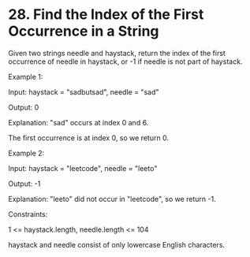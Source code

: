 # 28. Find the Index of the First Occurrence in a String

Given two strings needle and haystack, return the index of the first occurrence of needle in haystack, or -1 if needle is not part of haystack.

Example 1:

Input: haystack = "sadbutsad", needle = "sad"

Output: 0

Explanation: "sad" occurs at index 0 and 6.

The first occurrence is at index 0, so we return 0.

Example 2:

Input: haystack = "leetcode", needle = "leeto"

Output: -1

Explanation: "leeto" did not occur in "leetcode", so we return -1.
 

Constraints:

1 <= haystack.length, needle.length <= 104

haystack and needle consist of only lowercase English characters.
